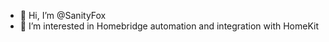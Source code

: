 - 👋 Hi, I’m @SanityFox
- 👀 I’m interested in Homebridge automation and integration with HomeKit


<!---
SanityFox/SanityFox is a ✨ special ✨ repository because its `README.md` (this file) appears on your GitHub profile.
You can click the Preview link to take a look at your changes.
--->
